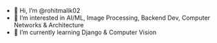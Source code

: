 - 👋 Hi, I’m @rohitmalik02
- 👀 I’m interested in AI/ML, Image Processing, Backend Dev, Computer Networks & Architecture
- 🌱 I’m currently learning Django & Computer Vision

<!---
rohitmalik02/rohitmalik02 is a ✨ special ✨ repository because its `README.md` (this file) appears on your GitHub profile.
You can click the Preview link to take a look at your changes.
--->
